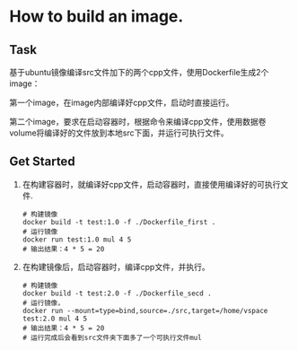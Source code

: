# How to build an image.

## Task

基于ubuntu镜像编译src文件加下的两个cpp文件，使用Dockerfile生成2个image：

第一个image，在image内部编译好cpp文件，启动时直接运行。

第二个image，要求在启动容器时，根据命令来编译cpp文件，使用数据卷volume将编译好的文件放到本地src下面，并运行可执行文件。

## Get Started

1. 在构建容器时，就编译好cpp文件，启动容器时，直接使用编译好的可执行文件.

   ```shell
   # 构建镜像
   docker build -t test:1.0 -f ./Dockerfile_first .
   # 运行镜像
   docker run test:1.0 mul 4 5
   # 输出结果：4 * 5 = 20
   ```

2. 在构建镜像后，启动容器时，编译cpp文件，并执行。

   ```shell
   # 构建镜像
   docker build -t test:2.0 -f ./Dockerfile_secd .
   # 运行镜像，
   docker run --mount=type=bind,source=./src,target=/home/vspace test:2.0 mul 4 5
   # 输出结果：4 * 5 = 20
   # 运行完成后会看到src文件夹下面多了一个可执行文件mul
   ```

   

   
